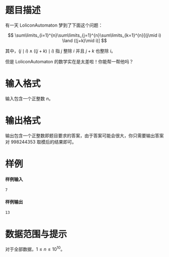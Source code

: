 
# 题目描述

有一天 LoliconAutomaton 梦到了下面这个问题：

$$
\sum\limits_{i=1}^{n}\sum\limits_{j=1}^{n}\sum\limits_{k=1}^{n}[(j\mid i) \land ((j+k)\mid i)]
$$

其中，$(j\mid i) \land ((j+k)\mid i)$ 指 $j$ 整除 $i$ 并且 $j+k$ 也整除 $i$。

但是 LoliconAutomaton 的数学实在是太差啦！你能帮一帮他吗？

# 输入格式

输入包含一个正整数 $n$。

# 输出格式

输出包含一个正整数即题目要求的答案，由于答案可能会很大，你只需要输出答案对 $998244353$ 取模后的结果即可。

# 样例

#### 样例输入
```plain
7
```
#### 样例输出
```plain
13
```

# 数据范围与提示

对于全部数据，$1\le n\le 10^{10}$。

